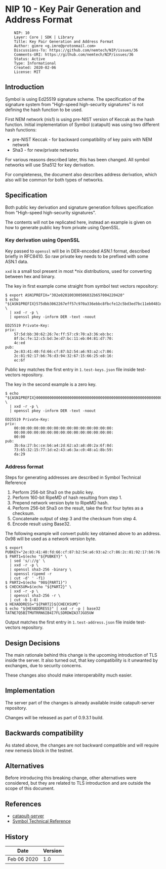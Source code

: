 # NIP 10 - Key Pair Generation and Address Format

```
    NIP: 10
    Layer: Core | SDK | Library
    Title: Key Pair Generation and Address Format
    Author: gimre <g.imre@protonmail.com>
    Discussions-To: https://github.com/nemtech/NIP/issues/36
    Comments-URI: https://github.com/nemtech/NIP/issues/36
    Status: Active
    Type: Informational
    Created: 2020-02-06
    License: MIT
```

## Introduction

Symbol is using Ed25519 signature scheme. 
The specification of the signature system from "High-speed high-security signatures"
is not defining the hash function to be used.

First NEM network (nis1) is using pre-NIST version of Keccak as the hash function.
Initial implementation of Symbol (catapult) was using two different hash functions:
 * pre-NIST Keccak - for backward compatibility of key pairs with NEM network
 * Sha3 - for new/private networks

For various reasons described later, this has been changed.
All symbol networks will use Sha512 for key derivation.

For completeness, the document also describes address derivation,
which also will be common for both types of networks.


## Specification

Both public key derivation and signature generation follows
specification from "High-speed high-security signatures".

The contents will not be replicated here, instead an example
is given on how to generate public key from private using OpenSSL.


### Key derivation using OpenSSL

Key passed to `openssl` will be in DER-encoded ASN.1 format, described briefly in RFC8410.
So raw private key needs to be prefixed with some ASN.1 data.

`xxd` is a small tool present in most \*nix distributions, used for converting between hex and binary.

The key in first example come straight from symbol test vectors repository:

    $ export ASN1PREFIX="302e020100300506032b657004220420"
    $ echo "${ASN1PREFIX}575dbb3062267eff57c970a336ebbc8fbcfe12c5bd3ed7bc11eb0481d7704ced" \
      | xxd -r -p \
      | openssl pkey -inform DER -text -noout

    ED25519 Private-Key:
    priv:
        57:5d:bb:30:62:26:7e:ff:57:c9:70:a3:36:eb:bc:
        8f:bc:fe:12:c5:bd:3e:d7:bc:11:eb:04:81:d7:70:
        4c:ed
    pub:
        2e:83:41:40:fd:66:cf:87:b2:54:a6:93:a2:c7:86:
        2c:81:92:17:b6:76:d3:94:32:67:15:66:25:e8:16:
        ec:6f

Public key matches the first entry in `1.test-keys.json` file inside test-vectors repository.

The key in the second example is a zero key.

    $ echo "${ASN1PREFIX}0000000000000000000000000000000000000000000000000000000000000000" \
      | xxd -r -p \
      | openssl pkey -inform DER -text -noout

    ED25519 Private-Key:
    priv:
        00:00:00:00:00:00:00:00:00:00:00:00:00:00:00:
        00:00:00:00:00:00:00:00:00:00:00:00:00:00:00:
        00:00
    pub:
        3b:6a:27:bc:ce:b6:a4:2d:62:a3:a8:d0:2a:6f:0d:
        73:65:32:15:77:1d:e2:43:a6:3a:c0:48:a1:8b:59:
        da:29
 
### Address format

Steps for generating addresses are described in Symbol Technical Reference
 1. Perform 256-bit Sha3 on the public key.
 2. Perform 160-bit RipeMD of hash resulting from step 1.
 3. Prepend network version byte to RipeMD hash.
 4. Perform 256-bit Sha3 on the result, take the first four bytes as a checksum.
 5. Concatenate output of step 3 and the checksum from step 4.
 6. Encode result using Base32.

The following example will convert public key obtained above to an address.
0x98 will be used as a network version byte.

    $ export PUBKEY="2e:83:41:40:fd:66:cf:87:b2:54:a6:93:a2:c7:86:2c:81:92:17:b6:76:d3:94:32:67:15:66:25:e8:16:ec:6f"
    $ PART1=$(echo "${PUBKEY}" \
      | sed 's/://g' \
      | xxd -r -p \
      | openssl sha3-256 -binary \
      | openssl ripemd -r 
      | cut -d' ' -f1)
    $ PART2=$(echo "98${PART1}")
    $ CHECKSUM=$(echo "${PART2}" \
      | xxd -r -p \
      | openssl sha3-256 -r \
      | cut -b 1-8)
    $ HEXADDRESS="${PART2}${CHECKSUM}"
    $ echo "${HEXADDRESS}" | xxd -r -p | base32
    TATNE7Q5BITMUTRRN6IB4I7FLSDRDWZA37JGO5UW

Output matches the first entry in `1.test-address.json` file inside test-vectors repository.

## Design Decisions

The main rationale behind this change is the upcoming introduction of TLS inside the server.
It also turned out, that key compatibility is it unwanted by exchanges,
due to security concerns.

These changes also should make interoperability much easier.

## Implementation

The server part of the changes is already available inside catapult-server repository.

Changes will be released as part of 0.9.3.1 build.

## Backwards compatibility

As stated above, the changes are not backward compatible and will require
new nemesis block in the testnet.

## Alternatives

Before introducing this breaking change, other alternatives were considered,
but they are related to TLS introduction and are outside the scope of this document.

## References

* [catapult-server](https://github.com/nemtech/catapult-server/)
* [Symbol Technical Reference](https://nemtech.github.io/catapult-whitepaper/main.pdf)

## History

| **Date**      | **Version**   |
| ------------- | ------------- |
| Feb 06 2020   | 1.0           |


